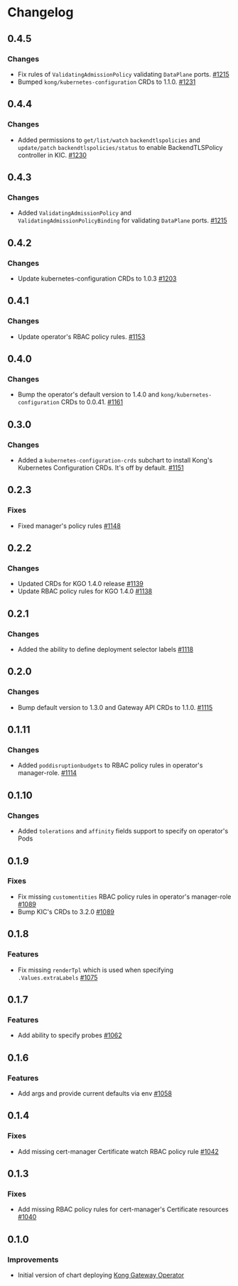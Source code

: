 # Changelog

## 0.4.5

### Changes

- Fix rules of `ValidatingAdmissionPolicy` validating `DataPlane` ports.
  [#1215](https://github.com/Kong/charts/pull/1215)
- Bumped `kong/kubernetes-configuration` CRDs to 1.1.0.
  [#1231](https://github.com/Kong/charts/pull/1231)

## 0.4.4

### Changes

- Added permissions to `get/list/watch` `backendtlspolicies` and `update/patch`
  `backendtlspolicies/status` to enable BackendTLSPolicy controller in KIC.
  [#1230](https://github.com/Kong/charts/pull/1230)

## 0.4.3

### Changes

- Added `ValidatingAdmissionPolicy` and `ValidatingAdmissionPolicyBinding` for
  validating `DataPlane` ports.
  [#1215](https://github.com/Kong/charts/pull/1215)

## 0.4.2

### Changes

- Update kubernetes-configuration CRDs to 1.0.3
  [#1203](https://github.com/Kong/charts/pull/1203)

## 0.4.1

### Changes

- Update operator's RBAC policy rules.
  [#1153](https://github.com/Kong/charts/pull/1153)

## 0.4.0

### Changes

- Bump the operator's default version to 1.4.0 and `kong/kubernetes-configuration` CRDs to 0.0.41.
  [#1161](https://github.com/Kong/charts/pull/1161)

## 0.3.0

### Changes

- Added a `kubernetes-configuration-crds` subchart to install Kong's Kubernetes Configuration CRDs.
  It's off by default.
  [#1151](https://github.com/Kong/charts/pull/1151)

## 0.2.3

### Fixes

- Fixed manager's policy rules
  [#1148](https://github.com/Kong/charts/pull/1148)

## 0.2.2

### Changes

- Updated CRDs for KGO 1.4.0 release
  [#1139](https://github.com/Kong/charts/pull/1139)
- Update RBAC policy rules for KGO 1.4.0
  [#1138](https://github.com/Kong/charts/pull/1138)

## 0.2.1

### Changes

- Added the ability to define deployment selector labels
  [#1118](https://github.com/Kong/charts/pull/1118)

## 0.2.0

### Changes

- Bump default version to 1.3.0 and Gateway API CRDs to 1.1.0.
  [#1115](https://github.com/Kong/charts/pull/1115)

## 0.1.11

### Changes

- Added `poddisruptionbudgets` to RBAC policy rules in operator's manager-role.
  [#1114](https://github.com/Kong/charts/pull/1114)

## 0.1.10

### Changes

- Added `tolerations` and `affinity` fields support to specify on operator's Pods

## 0.1.9

### Fixes

- Fix missing `customentities` RBAC policy rules in operator's manager-role
  [#1089](https://github.com/Kong/charts/pull/1089)
- Bump KIC's CRDs to 3.2.0
  [#1089](https://github.com/Kong/charts/pull/1089)

## 0.1.8

### Features

- Fix missing `renderTpl` which is used when specifying `.Values.extraLabels`
  [#1075](https://github.com/Kong/charts/pull/1075)

## 0.1.7

### Features

- Add ability to specify probes
  [#1062](https://github.com/Kong/charts/pull/1062)

## 0.1.6

### Features

- Add args and provide current defaults via env
  [#1058](https://github.com/Kong/charts/pull/1058)

## 0.1.4

### Fixes

- Add missing cert-manager Certificate watch RBAC policy rule
  [#1042](https://github.com/Kong/charts/pull/1042)

## 0.1.3

### Fixes

- Add missing RBAC policy rules for cert-manager's Certificate resources
  [#1040](https://github.com/Kong/charts/pull/1040)

## 0.1.0

### Improvements

- Initial version of chart deploying [Kong Gateway Operator][kgo_gh_repo]

[kgo_gh_repo]: https://github.com/Kong/gateway-operator
